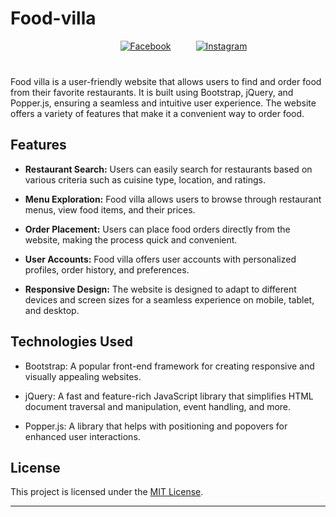 # Food-villa

<div style="display: flex; justify-content: center; align-items: center; margin-bottom: 40px; margin-left: 50px;">
  <a href="https://www.facebook.com/YourFacebookPage" style="margin-right: 20px;">
    <img src="https://img.shields.io/badge/Facebook-1877F2?style=for-the-badge&logo=facebook&logoColor=white" alt="Facebook">
  </a>
  <a href="https://www.instagram.com/YourInstagramPage" style="margin-left: 20px;">
    <img src="https://img.shields.io/badge/Instagram-E4405F?style=for-the-badge&logo=instagram&logoColor=white" alt="Instagram">
  </a>
</div>

Food villa is a user-friendly website that allows users to find and order food from their favorite restaurants. It is built using Bootstrap, jQuery, and Popper.js, ensuring a seamless and intuitive user experience. The website offers a variety of features that make it a convenient way to order food.

## Features

- **Restaurant Search:** Users can easily search for restaurants based on various criteria such as cuisine type, location, and ratings.

- **Menu Exploration:** Food villa allows users to browse through restaurant menus, view food items, and their prices.

- **Order Placement:** Users can place food orders directly from the website, making the process quick and convenient.

- **User Accounts:** Food villa offers user accounts with personalized profiles, order history, and preferences.

- **Responsive Design:** The website is designed to adapt to different devices and screen sizes for a seamless experience on mobile, tablet, and desktop.

## Technologies Used

- Bootstrap: A popular front-end framework for creating responsive and visually appealing websites.

- jQuery: A fast and feature-rich JavaScript library that simplifies HTML document traversal and manipulation, event handling, and more.

- Popper.js: A library that helps with positioning and popovers for enhanced user interactions.

## License

This project is licensed under the [MIT License](https://github.com/Chetan-Raut/Food-Villa/blob/cc924de551d101ccf0265f79d47b31cddc40624a/LICENSE).

---
